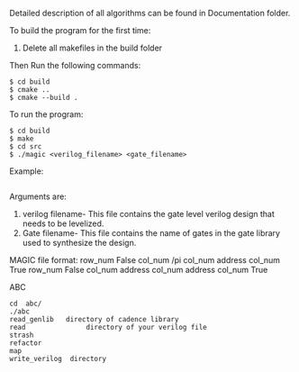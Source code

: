 Detailed description of all algorithms can be found in Documentation folder.


To build the program for the first time:
1. Delete all makefiles in the build folder

Then Run the following commands:
```
$ cd build
$ cmake ..
$ cmake --build .
```

To run the program:

```
$ cd build
$ make
$ cd src
$ ./magic <verilog_filename> <gate_filename>
```

Example: 
```$ ./magic mode ../../examples/nor_files/fa_nor2.v ../../examples/gate_info.txt
```


Arguments are:
1. verilog filename- This file contains the gate level verilog design that needs to be levelized.
2. Gate filename- This file contains the name of gates in the gate library used to synthesize the design.

MAGIC file format:
row_num False col_num /pi col_num address col_num True 
row_num False col_num address col_num address col_num True 


ABC
```
cd  abc/
./abc
read_genlib   directory of cadence library
read               directory of your verilog file
strash
refactor
map
write_verilog  directory
```


